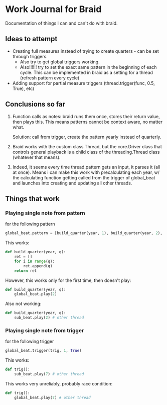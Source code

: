 # Work Journal for Braid

Documentation of things I can and can't do with braid.

## Ideas to attempt
* Creating full measures instead of trying to create quarters - can be set through triggers.
    * Also try to get global triggers working.
    * Also!!!!!! try to set the exact same pattern in the beginning of each cycle. This can be implemented in braid as a setting for a thread (refresh pattern every cycle)
* Adding support for partial measure triggers (thread.trigger(func, 0.5, True), etc)


## Conclusions so far
1. Function calls as notes: braid runs them once, stores their return value, then plays this. This means patterns cannot be context aware, no matter what.
    
    Solution: call from trigger, create the pattern yearly instead of quarterly.
2. Braid works with the custom class Thread, but the core.Driver class that controls general playback is a child class of the threading.Thread class (whatever that means).
3. Indeed, it seems every time thread.pattern gets an input, it parses it (all at once). Means i can make this work with precalculating each year, w/ the calculating function getting called from the trigger of global_beat and launches into creating and updating all other threads.
## Things that work
### Playing single note from pattern
for the following pattern
```python
global_beat.pattern = [build_quarter(year, 1), build_quarter(year, 2), build_quarter(year, 3), build_quarter(year, 4)]
```
This works:

```python
def build_quarter(year, q):
    ret = []
    for i in range(q):
        ret.append(q)
    return ret
```

However, this works only for the first time, then doesn't play:
```python
def build_quarter(year, q):
    global_beat.play(2)
```

Also not working:
```python
def build_quarter(year, q):
    sub_beat.play(2) # other thread
```

### Playing single note from trigger
for the following trigger
```python
global_beat.trigger(trig, 1, True)
```

This works:
```python
def trig():
    sub_beat.play(7) # other thread
```

This works very unreliably, probably race condition:
```python
def trig():
    global_beat.play(7) # other thread
```